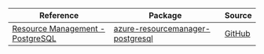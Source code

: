 | Reference | Package | Source |
|---|---|---|
|[Resource Management - PostgreSQL](resourcemanager-postgresql-readme.md)|[azure-resourcemanager-postgresql](https://repo1.maven.org/maven2/com/azure/resourcemanager/azure-resourcemanager-postgresql)|[GitHub](https://github.com/Azure/azure-sdk-for-java/blob/main/sdk/postgresql/azure-resourcemanager-postgresql)|
